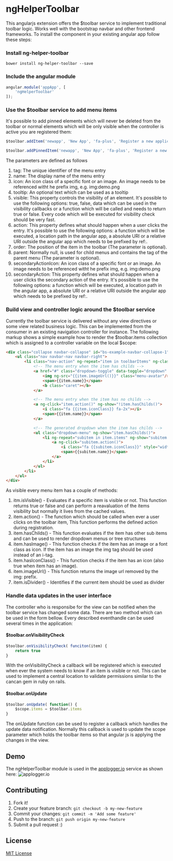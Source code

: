 # ngHelperToolbar

This angularjs extension offers the $toolbar service to implement traditional toolbar logic. Works well with the bootstrap navbar and other frontend frameworks. To install the component in your existing angular app follow these steps:

### Install ng-helper-toolbar 
```
bower install ng-helper-toolbar --save
```

### Include the angular module
```javascript
angular.module('appApp', [
    'ngHelperToolbar'
]);
```

### Use the $toolbar service to add menu items
It's possible to add pinned elements which will never be deleted from the toolbar or normal elements which will be only visible when the controller is active you are registered them:

```javascript
$toolbar.addItem('newapp', 'New App', 'fa-plus', 'Register a new application', { permission: 'canCreateApp' }, function() { $scope.openNewAppDialog(); });
```

```javascript
$toolbar.addPinnedItem('newapp', 'New App', 'fa-plus', 'Register a new application', { permission: 'canCreateApp' }, function() { $scope.openNewAppDialog(); });
```

The parameters are defined as follows

01. tag: The unique identifier of the menu entry
02. name: The display name of the menu entry
03. icon: An icon class of a specific font or an image. An image needs to be referenced witht he prefix img, e.g. img:demo.png
04. tooltip: An optional text which can be used as a tooltip
05. visible: This property controls the visibility of an element. It's possible to use the following options: true, false, data which can be used in the visibility callbacks or a function which will be called and needs to return true or false. Every code which will be executed for visibility check should be very fast.
06. action: This property defines what should happen when a user clicks the entry. It's possible to use the following options: a function which will be executed, a location path in the angular app, a absolute URI or a relative URI outside the angular app which needs to be prefixed by ref:.
07. order: The position of the item in the toolbar (The parameter is optional).
08. parent: Normally null, is used for child menus and contains the tag of the parent menu (The parameter is optional).
09. secondaryActionIcon: An icon class of a specific font or an image. An image needs to be referenced witht he prefix img, e.g. img:demo.png
10. secondaryAction: This property defines what should happen when a user clicks the secondary action of the entry. It's possible to use the following options: a function which will be executed, a location path in the angular app, a absolute URI or a relative URI outside the angular app which needs to be prefixed by ref:.

### Build view and controller logic around the $toolbar service
Currently the toolbar service is delivered without any view directives or some view related business logic. This can be implemented from the consumer in an existing navigation controller for instance. The following markup shows a simple example how to render the $toolbar.items collection which is assigned to a controller variable on the local $scope: 

```html
<div class="collapse navbar-collapse" id="bs-example-navbar-collapse-1">
    <ul class="nav navbar-nav navbar-right">
        <li class="nav-action" ng-repeat="item in toolbarItems" ng-class="{dropdown: item.hasChilds() }" ng-show="item.isVisible()">
            <!-- The menu entry when the item has childs -->
            <a href="#" class="dropdown-toggle" data-toggle="dropdown" ng-show="item.hasChilds()" style="padding-top:8px;">
                <img ng-src="{{item.imageUrl()}}" class="menu-avatar"/>
                <span>{{item.name}}</span>
                <b class="caret"></b>
            </a>

            <!-- The menu entry when the item has no childs -->
            <a ng-click="item.action()" ng-show="!item.hasChilds()">
                <i class="fa {{item.iconClass}} fa-2x"></i>
                <span>{{item.name}}</span>
            </a>

            <!-- The generated dropdown when the item has childs -->
            <ul class="dropdown-menu" ng-show="item.hasChilds()">
                <li ng-repeat="subitem in item.items" ng-show="subitem.isVisible()">
                    <a ng-click="subitem.action()">
                        <i class="fa {{subitem.iconClass}}" style="width: 14px; height: 13px; margin-right: 5px;"></i>
                        <span>{{subitem.name}}</span>
                    </a>
                </li>
            </ul>
        </li>
    </ul>
</div>
```

As visible every menu item has a couple of methods: 

1. itm.isVisible() - Evaluates if a specific item is visible or not. This function returns true or false and can perform a reavaluation of the items visibility but normally it lives from the cached values.
2. item.action() - The function which should be called when ever a user clicks on the toolbar item, This function performs the defined action during registration.
3. item.hasChilds() - This function evaluates if the item has other sub items and can be used to render dropdown menus or tree structures
4. item.hasImage() - This function checks if the item has an image or a font class as icon. If the item has an image the img tag should be used instead of an i-tag.
5. item.hasIconClass() - This function checks if the item has an icon (also true when item has an image).
6. item.imageUrl() - This function returns the image url removed by the img: prefix.
7. item.isDivider() - Identifies if the current item should be used as divider

### Handle data updates in the user interface
The controller who is responsibe for the view can be notified when the toolbar service has changed some data. There are two method which can be used in the form bellow. Every described eventhandle can be used several times in the application: 

#### $toolbar.onVisibilityCheck
```javascript
$toolbar.onVisibilityCheck( funciton(item) {
    return true
}
```
With the onVisibilityCheck a callback will be registered which is executed when ever the system needs to know if an item is visible or not. This can be used to implement a central location to validate permissions similar to the cancan gem in ruby on rails.

#### $toolbar.onUpdate
```javascript
$toolbar.onUpdate( function() {
    $scope.items = $toolbar.items
}
```
The onUpdate function can be used to register a callback which handles the update data notification. Normally this callback is used to update the scope parameter which holds the toolbar items so that angular js is applying the changes in the view.  

## Demo
The ngHelperToolbar module is used in the [applogger.io](https://applogger.io) service as shown here:
![applogger.io](https://applogger.blob.core.windows.net/public/applogger-ngtoolbar.png)


## Contributing

1. Fork it!
2. Create your feature branch: `git checkout -b my-new-feature`
3. Commit your changes: `git commit -m 'Add some feature'`
4. Push to the branch: `git push origin my-new-feature`
5. Submit a pull request :)

## License

[MIT License](https://github.com/lukehaas/css-loaders/blob/step2/LICENSE)
